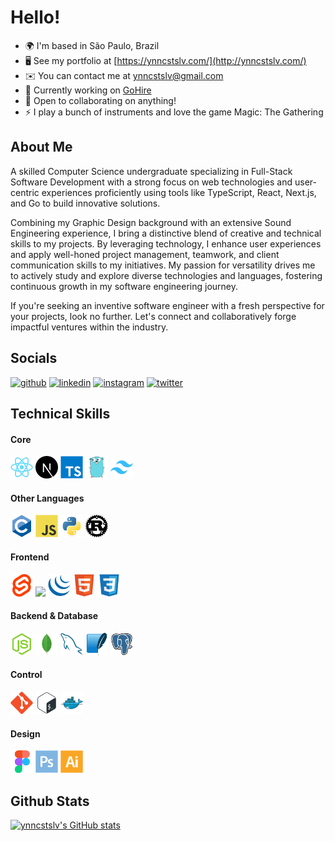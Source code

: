 # Hello!

- 🌍 I'm based in São Paulo, Brazil
- 🖥️ See my portfolio at [https://ynncstslv.com/](http://ynncstslv.com/)
- ✉️ You can contact me at [ynncstslv@gmail.com](mailto:ynncstslv@gmail.com)
- 🚀 Currently working on [GoHire](http://github.com/vrtttx/gohire/)
- 🤝 Open to collaborating on anything!
- ⚡ I play a bunch of instruments and love the game Magic: The Gathering

## About Me

A skilled Computer Science undergraduate specializing in Full-Stack Software Development with a strong focus on web technologies and user-centric experiences proficiently using tools like TypeScript, React, Next.js, and Go to build innovative solutions.

Combining my Graphic Design background with an extensive Sound Engineering experience, I bring a distinctive blend of creative and technical skills to my projects. By leveraging technology, I enhance user experiences and apply well-honed project management, teamwork, and client communication skills to my initiatives. My passion for versatility drives me to actively study and explore diverse technologies and languages, fostering continuous growth in my software engineering journey.

If you're seeking an inventive software engineer with a fresh perspective for your projects, look no further. Let's connect and collaboratively forge impactful ventures within the industry.

## Socials

<p align="left">
<!-- github -->
<a href="https://github.com/ynncstslv" target="_blank" rel="noreferrer"><img src="https://img.shields.io/badge/github-%23121011.svg?style=for-the-badge&logo=github&logoColor=white" alt="github" height="22"></a>
<!-- linkedin -->
<a href="https://linkedin.com/in/ynncstslv" target="_blank" rel="noreferrer"><img src="https://img.shields.io/badge/linkedin-%230077B5.svg?style=for-the-badge&logo=linkedin&logoColor=white" alt="linkedin" height="22"></a>
<!-- instagram -->
<a href="https://instagram.com/ynncstslv" target="_blank" rel="noreferrer"><img src="https://img.shields.io/badge/Instagram-%23E4405F.svg?style=for-the-badge&logo=Instagram&logoColor=white" alt="instagram" height="22"></a>
<!-- twitter -->
<a href="https://twitter.com/ynncstslv" target="_blank" rel="noreferrer"><img src="https://img.shields.io/badge/Twitter-%231DA1F2.svg?style=for-the-badge&logo=Twitter&logoColor=white" alt="twitter" height="22"></a>
<!-- discord -->
<!-- <a href="#" target="_blank" rel="noreferrer"><img src="https://img.shields.io/badge/Discord-%235865F2.svg?style=for-the-badge&logo=discord&logoColor=white" alt="discord" height="22"></a> -->
<!-- dev.to -->
<!-- <a href="#" target="_blank" rel="noreferrer"><img src="https://img.shields.io/badge/dev.to-0A0A0A?style=for-the-badge&logo=dev.to&logoColor=white" alt="dev.to" height="22"></a> -->
</p>

## Technical Skills

#### Core

<p align="left">
<!-- react -->
<a href="https://reactjs.org/" target="_blank" rel="noreferrer"><img src="https://raw.githubusercontent.com/devicons/devicon/master/icons/react/react-original.svg" width="36" /></a>
<!-- next -->
<a href="https://nextjs.org/docs" target="_blank" rel="noreferrer"><img src="https://raw.githubusercontent.com/devicons/devicon/master/icons/nextjs/nextjs-original.svg" width="36" /></a>
<!-- ts -->
<a href="https://www.typescriptlang.org/" target="_blank" rel="noreferrer"><img src="https://raw.githubusercontent.com/devicons/devicon/master/icons/typescript/typescript-original.svg" width="36" /></a>
<!-- go -->
<a href="https://go.dev/doc/" target="_blank" rel="noreferrer"><img src="https://raw.githubusercontent.com/devicons/devicon/master/icons/go/go-original.svg" width="36" /></a>
<!-- tailwind -->
<a href="https://tailwindcss.com/" target="_blank" rel="noreferrer"><img src="https://raw.githubusercontent.com/devicons/devicon/master/icons/tailwindcss/tailwindcss-plain.svg" width="36" /></a>
</p>

#### Other Languages

<p align="left">
<!-- c -->
<a href="https://docs.microsoft.com/en-us/cpp/?view=msvc-170" target="_blank" rel="noreferrer"><img src="https://raw.githubusercontent.com/devicons/devicon/master/icons/c/c-original.svg" width="36" /></a>
<!-- js -->
<a href="https://developer.mozilla.org/en-US/docs/Web/JavaScript" target="_blank" rel="noreferrer"><img src="https://raw.githubusercontent.com/devicons/devicon/master/icons/javascript/javascript-original.svg" width="36" /></a>
<!-- python -->
<a href="https://www.python.org/" target="_blank" rel="noreferrer"><img src="https://raw.githubusercontent.com/devicons/devicon/master/icons/python/python-original.svg" width="36" /></a>
<!-- rust -->
<a href="https://www.rust-lang.org/" target="_blank" rel="noreferrer"><img src="https://raw.githubusercontent.com/devicons/devicon/master/icons/rust/rust-plain.svg" width="36" /></a>
</p>

#### Frontend

<p align="left">
<!-- svelte -->
<a href="https://svelte.dev/" target="_blank" rel="noreferrer"><img src="https://raw.githubusercontent.com/devicons/devicon/master/icons/svelte/svelte-original.svg" width="36" /></a>
<!-- vite -->
<a href="https://vitejs.dev/" target="_blank" rel="noreferrer"><a href="https://vitejs.dev/" target="_blank" rel="noreferrer"><img src="https://raw.githubusercontent.com/danielcranney/readme-generator/main/public/icons/skills/vite-colored.svg" width="36" /></a></a>
<!-- jquery -->
<a href="https://jquery.com/" target="_blank" rel="noreferrer"><img src="https://raw.githubusercontent.com/devicons/devicon/master/icons/jquery/jquery-original.svg" width="36" /></a>
<!-- html -->
<a href="https://developer.mozilla.org/en-US/docs/Glossary/HTML5" target="_blank" rel="noreferrer"><img src="https://raw.githubusercontent.com/devicons/devicon/master/icons/html5/html5-original.svg" width="36" /></a>
<!-- css -->
<a href="https://www.w3.org/TR/CSS/#css" target="_blank" rel="noreferrer"><img src="https://raw.githubusercontent.com/devicons/devicon/master/icons/css3/css3-original.svg" width="36" /></a>
</p>

#### Backend & Database

<p align="left">
<!-- node -->
<a href="https://nodejs.org/en/" target="_blank" rel="noreferrer"><img src="https://raw.githubusercontent.com/devicons/devicon/master/icons/nodejs/nodejs-original.svg" width="36" /></a>
<!-- mongodb -->
<a href="https://www.mongodb.com/" target="_blank" rel="noreferrer"><img src="https://raw.githubusercontent.com/devicons/devicon/master/icons/mongodb/mongodb-original.svg" width="36" /></a>
<!-- mysql -->
<a href="https://www.mysql.com/" target="_blank" rel="noreferrer"><img src="https://raw.githubusercontent.com/devicons/devicon/master/icons/mysql/mysql-original.svg" width="36" /></a>
<!-- sqlite -->
<a href="https://sqlite.org/" target="_blank" rel="noreferrer"><img src="https://raw.githubusercontent.com/devicons/devicon/master/icons/sqlite/sqlite-original.svg" width="36" /></a>
<!-- postgressql -->
<a href="https://www.postgresql.org/" target="_blank" rel="noreferrer"><img src="https://raw.githubusercontent.com/devicons/devicon/master/icons/postgresql/postgresql-original.svg" width="36" /></a>
</p>

#### Control

<p align="left">
<!-- git -->
<a href="https://git-scm.com/" target="_blank" rel="noreferrer"><img src="https://raw.githubusercontent.com/devicons/devicon/master/icons/git/git-original.svg" width="36" /></a>
<!-- bash -->
<a href="https://www.gnu.org/software/bash/" target="_blank" rel="noreferrer"><img src="https://raw.githubusercontent.com/devicons/devicon/master/icons/bash/bash-original.svg" width="36" /></a>
<!-- docker -->
<a href="https://www.docker.com/" target="_blank" rel="noreferrer"><img src="https://raw.githubusercontent.com/devicons/devicon/master/icons/docker/docker-original.svg" width="36" /></a>
</p>

#### Design

<p align="left">
<!-- figma -->
<a href="https://www.figma.com/" target="_blank" rel="noreferrer"><img src="https://raw.githubusercontent.com/devicons/devicon/master/icons/figma/figma-original.svg" width="36" /></a>
<!-- photoshop -->
<a href="https://www.adobe.com/uk/products/photoshop.html" target="_blank" rel="noreferrer"><img src="https://raw.githubusercontent.com/devicons/devicon/master/icons/photoshop/photoshop-plain.svg" width="36" /></a>
<!-- illustrator -->
<a href="adobe.com/uk/products/illustrator.html" target="_blank" rel="noreferrer"><img src="https://raw.githubusercontent.com/devicons/devicon/master/icons/illustrator/illustrator-plain.svg" width="36" /></a>
</p>

## Github Stats

<a href="http://www.github.com/ynncstslv"><img src="https://github-readme-stats.vercel.app/api?username=ynncstslv&show_icons=true&hide=&count_private=true&title_color=84cc16&text_color=ffffff&icon_color=a855f7&bg_color=1c1917&hide_border=true&show_icons=true" alt="ynncstslv's GitHub stats" /></a>
